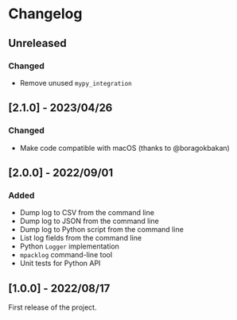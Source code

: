 # Changelog

## Unreleased

### Changed

- Remove unused ``mypy_integration``

## [2.1.0] - 2023/04/26

### Changed

- Make code compatible with macOS (thanks to @boragokbakan)

## [2.0.0] - 2022/09/01

### Added

- Dump log to CSV from the command line
- Dump log to JSON from the command line
- Dump log to Python script from the command line
- List log fields from the command line
- Python `Logger` implementation
- `mpacklog` command-line tool
- Unit tests for Python API

## [1.0.0] - 2022/08/17

First release of the project.
